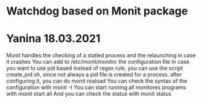 # Watchdog based on Monit package #
# Yanina 18.03.2021 #
Monit handles the checking of a stalled process and the relaunching in case it crashes
You can add to /etc/monit/monitrc the configuration file 
In case you want to use pid based instead of regex rule, you can use the script create_pid.sh, since not always a pid file is created for a process.
after configuring it, you can do
monit reaload
You can check the syntax of the configuration with
monit -t
You can start running all monitores programs with
monit start all
And you can check the status with
monit status 
